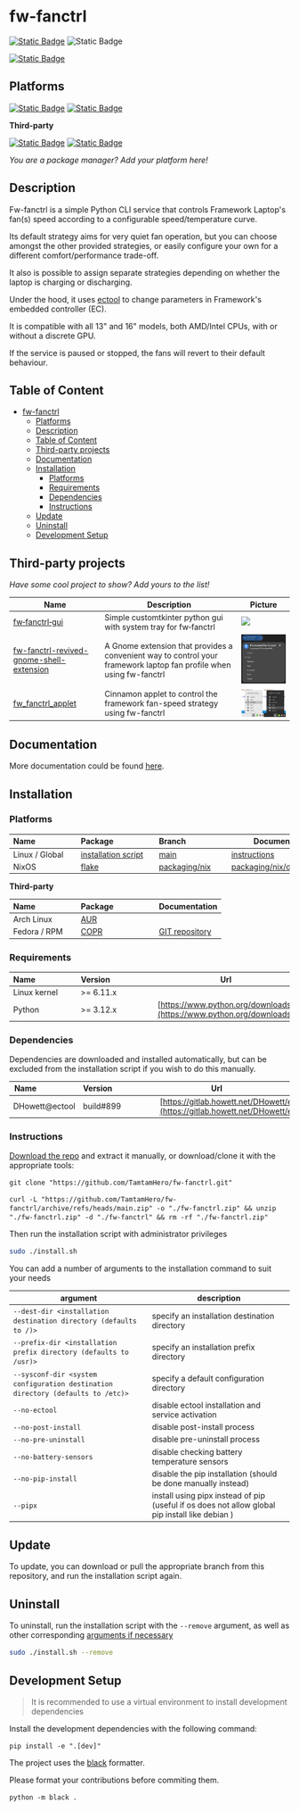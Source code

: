 # fw-fanctrl

[![Static Badge](https://img.shields.io/badge/Linux%E2%80%AF%2F%E2%80%AFGlobal-FCC624?style=flat&logo=linux&logoColor=FFFFFF&label=Platform&link=https%3A%2F%2Fgithub.com%2FTamtamHero%2Ffw-fanctrl%2Ftree%2Fmain)](https://github.com/TamtamHero/fw-fanctrl/tree/main)
![Static Badge](https://img.shields.io/badge/no%20binary%20blobs-30363D?style=flat&logo=GitHub-Sponsors&logoColor=4dff61)

[![Static Badge](https://img.shields.io/badge/Python%203.12-FFDE57?style=flat&label=Requirement&link=https%3A%2F%2Fwww.python.org%2Fdownloads)](https://www.python.org/downloads)

## Platforms

[![Static Badge](https://img.shields.io/badge/Linux%E2%80%AF%2F%E2%80%AFGlobal-FCC624?style=flat&logo=linux&logoColor=FFFFFF&label=Platform&link=https%3A%2F%2Fgithub.com%2FTamtamHero%2Ffw-fanctrl%2Ftree%2Fmain)](https://github.com/TamtamHero/fw-fanctrl/tree/main)
[![Static Badge](https://img.shields.io/badge/NixOS-5277C3?style=flat&logo=nixos&logoColor=FFFFFF&label=Platform&link=https%3A%2F%2Fgithub.com%2FTamtamHero%2Ffw-fanctrl%2Ftree%2Fpackaging%2Fnix)](https://github.com/TamtamHero/fw-fanctrl/tree/packaging/nix/doc/nix-flake.md)

**Third-party**<br>

[![Static Badge](https://img.shields.io/badge/Arch%20Linux-1793D1?style=flat&logo=archlinux&logoColor=FFFFFF&label=Platform&link=https%3A%2F%2Faur.archlinux.org%2Fpackages%2Ffw-fanctrl-git)](https://aur.archlinux.org/packages/fw-fanctrl-git)
[![Static Badge](https://img.shields.io/badge/Fedora-51A2DA?style=flat&logo=fedora&logoColor=FFFFFF&label=Platform&link=https%3A%2F%2Fgithub.com%2Ftulilirockz%2Ffw-fanctrl-rpm)](https://github.com/tulilirockz/fw-fanctrl-rpm)

_You are a package manager? Add your platform here!_

## Description

Fw-fanctrl is a simple Python CLI service that controls Framework Laptop's fan(s)
speed according to a configurable speed/temperature curve.

Its default strategy aims for very quiet fan operation, but you can choose amongst the other provided strategies, or
easily configure your own for a different comfort/performance trade-off.

It also is possible to assign separate strategies depending on whether the laptop is charging or discharging.

Under the hood, it uses [ectool](https://gitlab.howett.net/DHowett/ectool)
to change parameters in Framework's embedded controller (EC).

It is compatible with all 13" and 16" models, both AMD/Intel CPUs, with or without a discrete GPU.

If the service is paused or stopped, the fans will revert to their default behaviour.

## Table of Content

<!-- TOC -->
* [fw-fanctrl](#fw-fanctrl)
  * [Platforms](#platforms)
  * [Description](#description)
  * [Table of Content](#table-of-content)
  * [Third-party projects](#third-party-projects)
  * [Documentation](#documentation)
  * [Installation](#installation)
    * [Platforms](#platforms-1)
    * [Requirements](#requirements)
    * [Dependencies](#dependencies)
    * [Instructions](#instructions)
  * [Update](#update)
  * [Uninstall](#uninstall)
  * [Development Setup](#development-setup)
<!-- TOC -->

## Third-party projects

_Have some cool project to show? Add yours to the list!_

| Name                                                                                                              | Description                                                                                                         | Picture                                                                                                                                                                                                                   |
|-------------------------------------------------------------------------------------------------------------------|---------------------------------------------------------------------------------------------------------------------|---------------------------------------------------------------------------------------------------------------------------------------------------------------------------------------------------------------------------|
| [fw&#8209;fanctrl&#8209;gui](https://github.com/leopoldhub/fw-fanctrl-gui)                                        | Simple customtkinter python gui with system tray for fw&#8209;fanctrl                                               | [<img src="https://github.com/leopoldhub/fw-fanctrl-gui/blob/master/doc/screenshots/tray.png?raw=true" width="200">](https://github.com/leopoldhub/fw-fanctrl-gui)                                                        |
| [fw-fanctrl-revived-gnome-shell-extension](https://github.com/ghostdevv/fw-fanctrl-revived-gnome-shell-extension) | A Gnome extension that provides a convenient way to control your framework laptop fan profile when using fw-fanctrl | [<img src="https://raw.githubusercontent.com/ghostdevv/fw-fanctrl-revived-gnome-shell-extension/refs/heads/main/.github/example.png" width="200">](https://github.com/ghostdevv/fw-fanctrl-revived-gnome-shell-extension) |
| [fw_fanctrl_applet](https://github.com/not-a-feature/fw_fanctrl_applet) | Cinnamon applet to control the framework fan-speed strategy using fw-fanctrl | [<img src="https://raw.githubusercontent.com/not-a-feature/fw_fanctrl_applet/main/screenshot.png" width="200">](https://github.com/not-a-feature/fw_fanctrl_applet)

## Documentation

More documentation could be found [here](./doc/README.md).

## Installation

### Platforms

| Name&nbsp;&nbsp;&nbsp;&nbsp;&nbsp;&nbsp;&nbsp;&nbsp;&nbsp;&nbsp;&nbsp;&nbsp;&nbsp;&nbsp;&nbsp;&nbsp;&nbsp;&nbsp; | Package&nbsp;&nbsp;&nbsp;&nbsp;&nbsp;&nbsp;&nbsp;&nbsp;&nbsp;&nbsp;&nbsp;&nbsp;&nbsp;&nbsp;&nbsp;&nbsp;&nbsp;&nbsp; | Branch&nbsp;&nbsp;&nbsp;&nbsp;&nbsp;&nbsp;&nbsp;&nbsp;&nbsp;&nbsp;&nbsp;&nbsp;&nbsp;&nbsp;&nbsp;&nbsp;&nbsp;&nbsp; | Documentation                                                                                                     |
|------------------------------------------------------------------------------------------------------------------|---------------------------------------------------------------------------------------------------------------------|--------------------------------------------------------------------------------------------------------------------|-------------------------------------------------------------------------------------------------------------------|
| Linux&nbsp;/&nbsp;Global                                                                                         | [installation&nbsp;script](https://github.com/TamtamHero/fw-fanctrl/blob/main/install.sh)                           | [main](https://github.com/TamtamHero/fw-fanctrl/tree/main)                                                         | [instructions](https://github.com/TamtamHero/fw-fanctrl/tree/main?tab=readme-ov-file#instructions)                |
| NixOS                                                                                                            | [flake](https://github.com/TamtamHero/fw-fanctrl/blob/packaging/nix/flake.nix)                                      | [packaging/nix](https://github.com/TamtamHero/fw-fanctrl/tree/packaging/nix)                                       | [packaging/nix/doc/nix&#8209;flake](https://github.com/TamtamHero/fw-fanctrl/tree/packaging/nix/doc/nix-flake.md) |

**Third-party**

| Name&nbsp;&nbsp;&nbsp;&nbsp;&nbsp;&nbsp;&nbsp;&nbsp;&nbsp;&nbsp;&nbsp;&nbsp;&nbsp;&nbsp;&nbsp;&nbsp;&nbsp;&nbsp; | Package&nbsp;&nbsp;&nbsp;&nbsp;&nbsp;&nbsp;&nbsp;&nbsp;&nbsp;&nbsp;&nbsp;&nbsp;&nbsp;&nbsp;&nbsp;&nbsp;&nbsp;&nbsp; | Documentation                                                        |
|------------------------------------------------------------------------------------------------------------------|---------------------------------------------------------------------------------------------------------------------|----------------------------------------------------------------------|
| Arch&nbsp;Linux                                                                                                  | [AUR](https://aur.archlinux.org/packages/fw-fanctrl-git)                                                            |                                                                      |
| Fedora&nbsp;/&nbsp;RPM                                                                                           | [COPR](https://copr.fedorainfracloud.org/coprs/tulilirockz/fw-fanctrl/package/fw-fanctrl/)                          | [GIT&nbsp;repository](https://github.com/tulilirockz/fw-fanctrl-rpm) |

### Requirements

| Name&nbsp;&nbsp;&nbsp;&nbsp;&nbsp;&nbsp;&nbsp;&nbsp;&nbsp;&nbsp;&nbsp;&nbsp;&nbsp;&nbsp;&nbsp;&nbsp;&nbsp;&nbsp; | Version&nbsp;&nbsp;&nbsp;&nbsp;&nbsp;&nbsp;&nbsp;&nbsp;&nbsp;&nbsp;&nbsp;&nbsp;&nbsp;&nbsp;&nbsp;&nbsp;&nbsp;&nbsp;&nbsp; | Url                                                                  |
|------------------------------------------------------------------------------------------------------------------|---------------------------------------------------------------------------------------------------------------------------|----------------------------------------------------------------------|
| Linux kernel                                                                                                     | \>= 6.11.x                                                                                                                |                                                                      |
| Python                                                                                                           | \>= 3.12.x                                                                                                                | [https://www.python.org/downloads](https://www.python.org/downloads) |

### Dependencies

Dependencies are downloaded and installed automatically, but can be excluded from the installation script if you wish to
do this manually.

| Name&nbsp;&nbsp;&nbsp;&nbsp;&nbsp;&nbsp;&nbsp;&nbsp;&nbsp;&nbsp;&nbsp;&nbsp;&nbsp;&nbsp;&nbsp;&nbsp;&nbsp;&nbsp; | Version&nbsp;&nbsp;&nbsp;&nbsp;&nbsp;&nbsp;&nbsp;&nbsp;&nbsp;&nbsp;&nbsp;&nbsp;&nbsp;&nbsp;&nbsp;&nbsp;&nbsp;&nbsp;&nbsp; | Url &nbsp;&nbsp;&nbsp;&nbsp;&nbsp;&nbsp;&nbsp;&nbsp;&nbsp;&nbsp;&nbsp;&nbsp;&nbsp;&nbsp;&nbsp;&nbsp;&nbsp;&nbsp; | Sub&#8209;dependencies | Exclusion&nbsp;argument |
|------------------------------------------------------------------------------------------------------------------|---------------------------------------------------------------------------------------------------------------------------|------------------------------------------------------------------------------------------------------------------|------------------------|-------------------------|
| DHowett@ectool                                                                                                   | build#899                                                                                                                 | [https://gitlab.howett.net/DHowett/ectool](https://gitlab.howett.net/DHowett/ectool)                             | libftdi                | `--no-ectool`           |

### Instructions

[Download the repo](https://github.com/TamtamHero/fw-fanctrl/archive/refs/heads/main.zip) and extract it manually, or
download/clone it with the appropriate tools:

```shell
git clone "https://github.com/TamtamHero/fw-fanctrl.git"
```

```shell
curl -L "https://github.com/TamtamHero/fw-fanctrl/archive/refs/heads/main.zip" -o "./fw-fanctrl.zip" && unzip "./fw-fanctrl.zip" -d "./fw-fanctrl" && rm -rf "./fw-fanctrl.zip"
```

Then run the installation script with administrator privileges

```bash
sudo ./install.sh
```

You can add a number of arguments to the installation command to suit your needs

| argument                                                                        | description                                                                                     |
|---------------------------------------------------------------------------------|-------------------------------------------------------------------------------------------------|
| `--dest-dir <installation destination directory (defaults to /)>`               | specify an installation destination directory                                                   |
| `--prefix-dir <installation prefix directory (defaults to /usr)>`               | specify an installation prefix directory                                                        |
| `--sysconf-dir <system configuration destination directory (defaults to /etc)>` | specify a default configuration directory                                                       |
| `--no-ectool`                                                                   | disable ectool installation and service activation                                              |
| `--no-post-install`                                                             | disable post-install process                                                                    |
| `--no-pre-uninstall`                                                            | disable pre-uninstall process                                                                   |
| `--no-battery-sensors`                                                          | disable checking battery temperature sensors                                                    |
| `--no-pip-install`                                                              | disable the pip installation (should be done manually instead)                                  |
| `--pipx`                                                                        | install using pipx instead of pip (useful if os does not allow global pip install like debian ) |

## Update

To update, you can download or pull the appropriate branch from this repository, and run the installation script again.

## Uninstall

To uninstall, run the installation script with the `--remove` argument, as well as other
corresponding [arguments if necessary](#instructions)

```bash
sudo ./install.sh --remove
```

## Development Setup

> It is recommended to use a virtual environment to install development dependencies

Install the development dependencies with the following command:

```shell
pip install -e ".[dev]"
```

The project uses the [black](https://github.com/psf/black) formatter.

Please format your contributions before commiting them.

```shell
python -m black .
```
